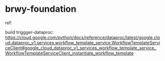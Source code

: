 # brwy-foundation







ref: 

build triggger-dataproc: https://cloud.google.com/python/docs/reference/dataproc/latest/google.cloud.dataproc_v1.services.workflow_template_service.WorkflowTemplateServiceClient#google_cloud_dataproc_v1_services_workflow_template_service_WorkflowTemplateServiceClient_instantiate_workflow_template